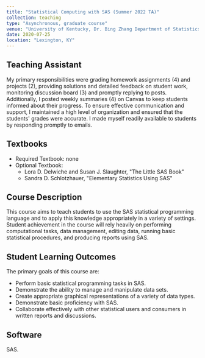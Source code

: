 ```yaml
---
title: "Statistical Computing with SAS (Summer 2022 TA)"
collection: teaching
type: "Asynchronous, graduate course"
venue: "University of Kentucky, Dr. Bing Zhang Department of Statistics"
date: 2020-07-25
location: "Lexington, KY"
---
```


## Teaching Assistant
My primary responsibilities were grading homework assignments (4) and projects (2), providing solutions and detailed feedback on student work, monitoring discussion board (3) and promptly replying to posts. Additionally, I posted weekly summaries (4) on Canvas to keep students informed about their progress. To ensure effective communication and support, I maintained a high level of organization and ensured that the students' grades were accurate. I made myself readily available to students by responding promptly to emails. 

## Textbooks
* Required Textbook: none
* Optional Textbook:
  + Lora D. Delwiche and Susan J. Slaughter, "The Little SAS Book"
  + Sandra D. Schlotzhauer, "Elementary Statistics Using SAS"
  
## Course Description
This course aims to teach students to use the SAS statistical programming language and to apply this knowledge appropriately in a variety of settings. Student achievement in the course will rely heavily on performing computational tasks, data management, editing data, running basic statistical procedures, and producing reports using SAS.

## Student Learning Outcomes
The primary goals of this course are:

*  Perform basic statistical programming tasks in SAS.
*  Demonstrate the ability to manage and manipulate data sets.
*  Create appropriate graphical representations of a variety of data types.
*  Demonstrate basic proficiency with SAS.
*  Collaborate effectively with other statistical users and consumers in written reports and discussions.

## Software
SAS.
